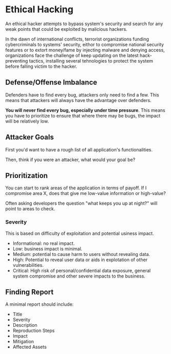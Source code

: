 # Ethical Hacking

An ethical hacker attempts to bypass system's security and search for any weak points that could be exploited by malicious hackers.

In the dawn of international conflicts, terrorist organizations funding cybercriminals to systems' security, eithor to compromise national security features or to extort money/fame by injecting malware and denying access, organizations face the challenge of keep updating on the latest hack-preventing tactics, installing several tehnologies to protect the system before falling victim to the hacker.

## Defense/Offense Imbalance

Defenders have to find every bug, attackers only need to find a few. This means that attackers will always have the advantage over defenders.

__You will never find every bug, especially under time pressure__. This means you have to prioritize to ensure that where there may be bugs, the impact will be relatively low.

## Attacker Goals

First you'd want to have a rough list of all application's functionalities.

Then, think if you were an attacker, what would your goal be?

## Prioritization

You can start to rank areas of the application in terms of payoff. If I compromise area X, does that give me low-value information or high-value?

Often asking developers the question "what keeps you up at night?" will point to areas to check.

### Severity

This is based on difficulty of exploitation and potential usiness impact.

* Informational: no real impact.
* Low: business impact is minimal.
* Medium: potential to cause harm to users without revealing data.
* High: Potential to reveal user data or aids in explotation of other vulnerabilities.
* Critical: High risk of personal/confidential data exposure, general system compromise and other severe impacts to the business.

## Finding Report

A minimal report should include:

* Title
* Severity
* Description
* Reproduction Steps
* Impact
* Mitigation
* Affected Assets
